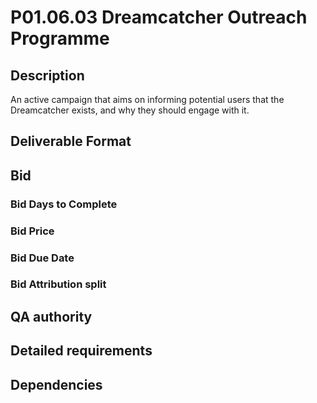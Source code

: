 # P01.06.03 Dreamcatcher Outreach Programme

## Description

An active campaign that aims on informing potential users that the Dreamcatcher exists, and why they should engage with it.

## Deliverable Format

## Bid 

### Bid Days to Complete

### Bid Price

### Bid Due Date

### Bid Attribution split

## QA authority

## Detailed requirements

## Dependencies
